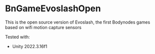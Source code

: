 # BnGameEvoslashOpen
This is the open source version of Evoslash, the first Bodynodes games based on wifi motion capture sensors

Tested with:
- Unity 2022.3.16f1
